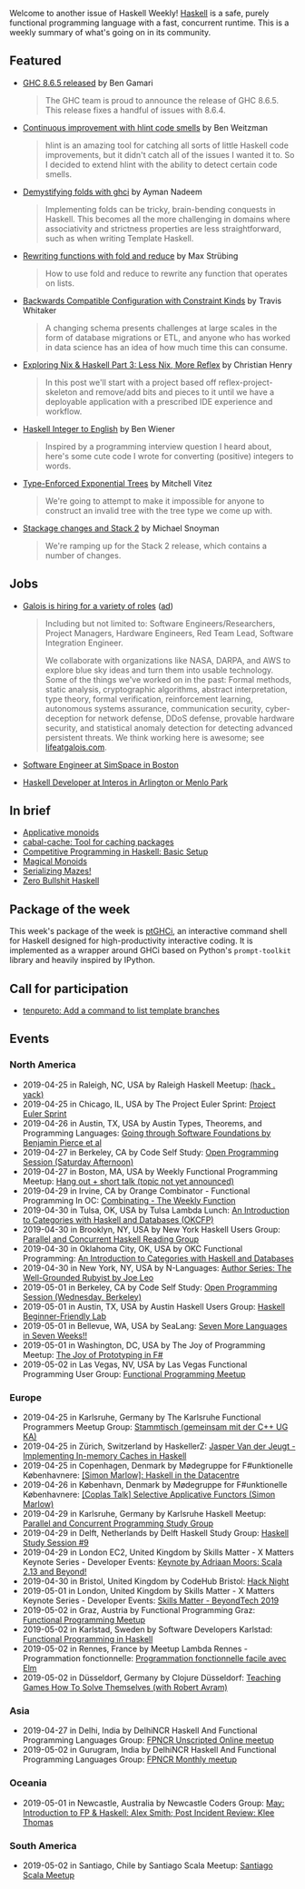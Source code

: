 <!-- 2019-04-25 -->

Welcome to another issue of Haskell Weekly!
[Haskell](https://www.haskell.org) is a safe, purely functional programming language with a fast, concurrent runtime.
This is a weekly summary of what's going on in its community.

## Featured

-   [GHC 8.6.5 released](https://www.haskell.org/ghc/blog/20190423-ghc-8.6.5-released.html) by Ben Gamari

    > The GHC team is proud to announce the release of GHC 8.6.5. This release fixes a handful of issues with 8.6.4.

-   [Continuous improvement with hlint code smells](https://medium.com/@ben_80237/continuous-improvement-with-hlint-code-smells-e490886558a1) by Ben Weitzman

    > hlint is an amazing tool for catching all sorts of little Haskell code improvements, but it didn't catch all of the issues I wanted it to. So I decided to extend hlint with the ability to detect certain code smells.

-   [Demystifying folds with ghci](https://github.com/aymannadeem/foldilocks/tree/a33f476f75b81a45ae5ebeea18f2de461060c833) by Ayman Nadeem

    > Implementing folds can be tricky, brain-bending conquests in Haskell. This becomes all the more challenging in domains where associativity and strictness properties are less straightforward, such as when writing Template Haskell.

-   [Rewriting functions with fold and reduce](https://maex.me/2019/04/rewriting-functions-with-fold-and-reduce/) by Max Strübing

    > How to use fold and reduce to rewrite any function that operates on lists.

-   [Backwards Compatible Configuration with Constraint Kinds](http://programmable.computer/posts/compatible.html) by Travis Whitaker

    > A changing schema presents challenges at large scales in the form of database migrations or ETL, and anyone who has worked in data science has an idea of how much time this can consume.

-   [Exploring Nix & Haskell Part 3: Less Nix, More Reflex](https://cah6.github.io/technology/nix-haskell-3/) by Christian Henry

    > In this post we'll start with a project based off reflex-project-skeleton and remove/add bits and pieces to it until we have a deployable application with a prescribed IDE experience and workflow.

-   [Haskell Integer to English](http://blog.benwiener.com/programming/2019/04/22/haskell-num-to-text.html) by Ben Wiener

    > Inspired by a programming interview question I heard about, here's some cute code I wrote for converting (positive) integers to words.

-   [Type-Enforced Exponential Trees](https://vitez.me/exponential-trees) by Mitchell Vitez

    > We're going to attempt to make it impossible for anyone to construct an invalid tree with the tree type we come up with.

-   [Stackage changes and Stack 2](https://www.fpcomplete.com/blog/2019/04/stackage-changes-and-stack-2) by Michael Snoyman

    > We're ramping up for the Stack 2 release, which contains a number of changes.

## Jobs

-   [Galois is hiring for a variety of roles](https://galois.com/careers/) ([ad](https://haskellweekly.news/advertising.html))

    > Including but not limited to: Software Engineers/Researchers, Project Managers, Hardware Engineers, Red Team Lead, Software Integration Engineer.
    >
    > We collaborate with organizations like NASA, DARPA, and AWS to explore blue sky ideas and turn them into usable technology. Some of the things we've worked on in the past: Formal methods, static analysis, cryptographic algorithms, abstract interpretation, type theory, formal verification, reinforcement learning, autonomous systems assurance, communication security, cyber-deception for network defense, DDoS defense, provable hardware security, and statistical anomaly detection for detecting advanced persistent threats. We think working here is awesome; see [lifeatgalois.com](https://lifeatgalois.com).

-   [Software Engineer at SimSpace in Boston](https://angel.co/simspace/jobs/64261-software-engineer-backend)

-   [Haskell Developer at Interos in Arlington or Menlo Park](https://np.reddit.com/r/haskell/comments/bg3p72/job_interos_is_hiring_haskell_developers/)

## In brief

-   [Applicative monoids](https://blog.ploeh.dk/2019/04/22/applicative-monoids/)
-   [cabal-cache: Tool for caching packages](https://github.com/haskell-works/cabal-cache/tree/c3413633da073087bc2ddc94ff86fcbbba9eac9c)
-   [Competitive Programming in Haskell: Basic Setup](https://byorgey.wordpress.com/2019/04/24/competitive-programming-in-haskell-basic-setup/)
-   [Magical Monoids](https://medium.com/@stackdoesnotwork/magical-monoids-50da92b069f4)
-   [Serializing Mazes!](https://mmhaskell.com/blog/2019/4/15/gxv26jzw4n6989hbajhs2gos9b8utv)
-   [Zero Bullshit Haskell](https://github.com/alpacaaa/zero-bullshit-haskell/tree/34f91546a452fb25958f81d47e56a825906c9329)

## Package of the week

This week's package of the week is [ptGHCi](https://github.com/litxio/ptghci/tree/9d33af637e3018d29af73f331c1dc951967f4bd6), an interactive command shell for Haskell designed for high-productivity interactive coding. It is implemented as a wrapper around GHCi based on Python's `prompt-toolkit` library and heavily inspired by IPython.

## Call for participation

-   [tenpureto: Add a command to list template branches](https://github.com/rtimush/tenpureto/issues/3)

## Events

### North America

- 2019-04-25 in Raleigh, NC, USA by Raleigh Haskell Meetup: [(hack . yack)](https://www.meetup.com/Raleigh-Haskell-Meetup/events/nsfsnqyzgbhc/)
- 2019-04-25 in Chicago, IL, USA by The Project Euler Sprint: [Project Euler Sprint](https://www.meetup.com/Project-Euler-Sprint/events/ngwzxmyzgbhc/)
- 2019-04-26 in Austin, TX, USA by Austin Types, Theorems, and Programming Languages: [Going through Software Foundations by Benjamin Pierce et al](https://www.meetup.com/Austin-Types-Theorems-and-Programming-Languages/events/jfkqlnyzgbjc/)
- 2019-04-27 in Berkeley, CA by Code Self Study: [Open Programming Session (Saturday Afternoon)](https://www.meetup.com/codeselfstudy/events/dkwpzpyzgbkc/)
- 2019-04-27 in Boston, MA, USA by Weekly Functional Programming Meetup: [Hang out + short talk (topic not yet announced)](https://www.meetup.com/Weekly-Functional-Programming-Meetup/events/jcgpwqyzgbkc/)
- 2019-04-29 in Irvine, CA by Orange Combinator - Functional Programming In OC: [Combinating - The Weekly Function](https://www.meetup.com/orange-combinator/events/lxvjrpyzgbmc/)
- 2019-04-30 in Tulsa, OK, USA by Tulsa Lambda Lunch: [An Introduction to Categories with Haskell and Databases (OKCFP)](https://www.meetup.com/Tulsa-Lambda-Lunch/events/260399297/)
- 2019-04-30 in Brooklyn, NY, USA by New York Haskell Users Group: [Parallel and Concurrent Haskell Reading Group](https://www.meetup.com/NY-Haskell/events/shmktqyzgbnc/)
- 2019-04-30 in Oklahoma City, OK, USA by OKC Functional Programming: [An Introduction to Categories with Haskell and Databases](https://www.meetup.com/OKC-FP/events/260380610/)
- 2019-04-30 in New York, NY, USA by N-Languages: [Author Series: The Well-Grounded Rubyist by Joe Leo](https://www.meetup.com/nlanguages/events/260066557/)
- 2019-05-01 in Berkeley, CA by Code Self Study: [Open Programming Session (Wednesday, Berkeley)](https://www.meetup.com/codeselfstudy/events/tzgvnqyzhbcb/)
- 2019-05-01 in Austin, TX, USA by Austin Haskell Users Group: [Haskell Beginner-Friendly Lab](https://www.meetup.com/ATX-Haskell/events/dsldppyzhbcb/)
- 2019-05-01 in Bellevue, WA, USA by SeaLang: [Seven More Languages in Seven Weeks!!](https://www.meetup.com/SeaLang/events/259372977/)
- 2019-05-01 in Washington, DC, USA by The Joy of Programming Meetup: [The Joy of Prototyping in F#](https://www.meetup.com/Joy-of-Programming-DC/events/xpnxbpyzhbcb/)
- 2019-05-02 in Las Vegas, NV, USA by Las Vegas Functional Programming User Group: [Functional Programming Meetup](https://www.meetup.com/las-vegas-functional-programming/events/jkznkqyzhbdb/)

### Europe

- 2019-04-25 in Karlsruhe, Germany by The Karlsruhe Functional Programmers Meetup Group: [Stammtisch (gemeinsam mit der C++ UG KA)](https://www.meetup.com/The-Karlsruhe-Functional-Programmers-Meetup-Group/events/wlkqmqyzgbhc/)
- 2019-04-25 in Zürich, Switzerland by HaskellerZ: [Jasper Van der Jeugt - Implementing In-memory Caches in Haskell](https://www.meetup.com/HaskellerZ/events/260571298/)
- 2019-04-25 in Copenhagen, Denmark by Mødegruppe for F#unktionelle Københavnere: [[Simon Marlow]: Haskell in the Datacentre](https://www.meetup.com/MoedegruppeFunktionelleKoebenhavnere/events/rqbcdlyzgbnc/)
- 2019-04-26 in København, Denmark by Mødegruppe for F#unktionelle Københavnere: [[Coplas Talk] Selective Applicative Functors (Simon Marlow)](https://www.meetup.com/MoedegruppeFunktionelleKoebenhavnere/events/260460121/)
- 2019-04-29 in Karlsruhe, Germany by Karlsruhe Haskell Meetup: [Parallel and Concurrent Programming Study Group](https://www.meetup.com/Karlsruhe-Haskell-Meetup/events/258073416/)
- 2019-04-29 in Delft, Netherlands by Delft Haskell Study Group: [Haskell Study Session #9](https://www.meetup.com/Delft-Haskell-Study-Group/events/260729455/)
- 2019-04-29 in London EC2, United Kingdom by Skills Matter - X Matters Keynote Series - Developer Events: [Keynote by Adriaan Moors: Scala 2.13 and Beyond!](https://www.meetup.com/skillsmatter/events/260171886/)
- 2019-04-30 in Bristol, United Kingdom by CodeHub Bristol: [Hack Night](https://www.meetup.com/CodeHub-Bristol/events/bpjgrqyzgbnc/)
- 2019-05-01 in London, United Kingdom by Skills Matter - X Matters Keynote Series - Developer Events: [Skills Matter - BeyondTech 2019](https://www.meetup.com/skillsmatter/events/258898705/)
- 2019-05-02 in Graz, Austria by Functional Programming Graz: [Functional Programming Meetup](https://www.meetup.com/Functional-Programming-Graz/events/qbrnrlyzhbdb/)
- 2019-05-02 in Karlstad, Sweden by Software Developers Karlstad: [Functional Programming in Haskell](https://www.meetup.com/Software-Developers-Karlstad/events/260304550/)
- 2019-05-02 in Rennes, France by Meetup Lambda Rennes - Programmation fonctionnelle: [Programmation fonctionnelle facile avec Elm](https://www.meetup.com/Meetup-Lambda-Rennes-Programmation-fonctionnelle/events/260430220/)
- 2019-05-02 in Düsseldorf, Germany by Clojure Düsseldorf: [Teaching Games How To Solve Themselves (with Robert Avram)](https://www.meetup.com/Clojure-Duesseldorf/events/260458946/)

### Asia

- 2019-04-27 in Delhi, India by DelhiNCR Haskell And Functional Programming Languages Group: [FPNCR Unscripted Online meetup](https://www.meetup.com/DelhiNCR-Haskell-And-Functional-Programming-Languages-Group/events/btlxsqyzgbkc/)
- 2019-05-02 in Gurugram, India by DelhiNCR Haskell And Functional Programming Languages Group: [FPNCR Monthly meetup](https://www.meetup.com/DelhiNCR-Haskell-And-Functional-Programming-Languages-Group/events/lrfxfqyzhbdb/)

### Oceania

- 2019-05-01 in Newcastle, Australia by Newcastle Coders Group: [May: Introduction to FP & Haskell: Alex Smith; Post Incident Review: Klee Thomas](https://www.meetup.com/Newcastle-Coders-Group/events/258810421/)

### South America

- 2019-05-02 in Santiago, Chile by Santiago Scala Meetup: [Santiago Scala Meetup](https://www.meetup.com/Santiago-Scala-Meetup/events/hfvtlpyzhbdb/)
